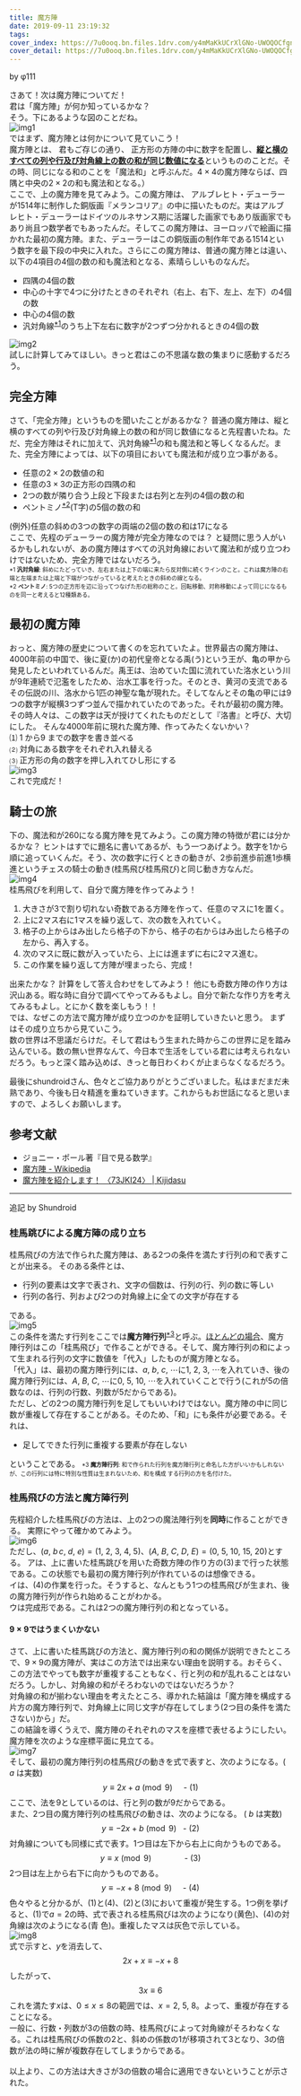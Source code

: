 ```yaml
---
title: 魔方陣
date: 2019-09-11 23:19:32
tags:
cover_index: https://7u0ooq.bn.files.1drv.com/y4mMaKkUCrXlGNo-UWOQOCfgnIxAZhG0G6oOeuR22-KI8ppvhzG5WzfNULEDNjsP2BMy_kQBfpQYhlHUMGMKbYQhKelIHoEBW2AOjfYcoAhcUyDRjXRjcS4gRH6YzGRY2_Y9A5VLHmSCJ6PUiiLq2PprwtC9CrYtRYPWJ6kO2GBX1y1UMTR_3FSg49bbVgP60XQ5yOFNfvgGtUlq7x6UpXqHw?width=660&height=254&cropmode=none
cover_detail: https://7u0ooq.bn.files.1drv.com/y4mMaKkUCrXlGNo-UWOQOCfgnIxAZhG0G6oOeuR22-KI8ppvhzG5WzfNULEDNjsP2BMy_kQBfpQYhlHUMGMKbYQhKelIHoEBW2AOjfYcoAhcUyDRjXRjcS4gRH6YzGRY2_Y9A5VLHmSCJ6PUiiLq2PprwtC9CrYtRYPWJ6kO2GBX1y1UMTR_3FSg49bbVgP60XQ5yOFNfvgGtUlq7x6UpXqHw?width=1300&height=500&cropmode=none
---
```


by φ111

さあて！次は魔方陣についてだ！  
君は「魔方陣」が何か知っているかな？  
そう。下にあるような図のことだね。  
![img1](https://pp0foq.bn.files.1drv.com/y4mLYjBBl9py3FQO0cajszGZLO0jCMBvyDEGeEhdYsw3v5A4zhkwoUICkxz6jnnp1FY49P-GOvKQCta2Gj4ppkEUVdxFswtlfphpo75paz98aIW0RtsbNdO3mDw1VASdOTdCCl8H158AZ8mFe-B8Yrk_cQGbQCWeY4cdtJt4arRx3uQsmrZ_gFqI5hQyVWZq2aJT8goX4TnvJfwBgrWa-IOJA?width=256&height=243&cropmode=none)  
ではまず、魔方陣とは何かについて見ていこう！  
魔方陣とは、 君もご存じの通り、 正方形の方陣の中に数字を配置し、<u>**縦と横のすべての列や行及び対角線上の数の和が同じ数値になる**</u>というもののことだ。その時、同じになる和のことを「魔法和」と呼ぶんだ。$4\times4$の魔方陣ならば、四隅と中央の$2\times2$の和も魔法和となる。）  
ここで、上の魔方陣を見てみよう。この魔方陣は、 アルブレヒト・デューラーが1514年に制作した銅版画『メランコリア』の中に描いたものだ。実はアルブレヒト・デューラーはドイツのルネサンス期に活躍した画家でもあり版画家でもあり尚且つ数学者でもあったんだ。そしてこの魔方陣は、ヨーロッパで絵画に描かれた最初の魔方陣。また、デューラーはこの銅版画の制作年である1514という数字を最下段の中央に入れた。さらにこの魔方陣は、普通の魔方陣とは違い、以下の4項目の4個の数の和も魔法和となる、素晴らしいものなんだ。 
* 四隅の4個の数
* 中心の十字で4つに分けたときのそれぞれ（右上、右下、左上、左下）の4個の数
* 中心の4個の数
* 汎対角線<sup><a href="#1">\*1</a></sup>のうち上下左右に数字が2つずつ分かれるときの4個の数  

![img2](https://pp0moq.bn.files.1drv.com/y4m1O_XuIvKHRqEm9M58NL5MSbE2mt08LPRJZXD0WpX2p7G3U5jRc-imAZY8xk3sqlrcauHCrQe3ZG6ecW_f2TVqR-kcyD8BYxRnCwBptUlt9EpYmaeAd73S_dVUHR3m2NDqdZCVtAm978RzlZSDRhXVx7WYpbCw5JaEtZWc93mN6f8rLarybOTlsAElKJRPdx3SgqY_6HPihJ8GrbCKHNr9g?width=660&height=132&cropmode=none)  
試しに計算してみてほしい。きっと君はこの不思議な数の集まりに感動するだろう。

## 完全方陣
さて、「完全方陣」というものを聞いたことがあるかな？ 普通の魔方陣は、縦と横のすべての列や行及び対角線上の数の和が同じ数値になると先程書いたね。ただ、完全方陣はそれに加えて、汎対角線<sup><a href="#1">\*1</a></sup>の和も魔法和と等しくなるんだ。また、完全方陣によっては、以下の項目においても魔法和が成り立つ事がある。
* 任意の$2\times2$の数値の和
* 任意の$3\times3$の正方形の四隅の和
* 2つの数が隣り合う上段と下段または右列と左列の4個の数の和
* ペントミノ<sup><a href="#2">\*2</a></sup>(T字)の5個の数の和  

(例外)任意の斜めの3つの数字の両端の2個の数の和は17になる  
ここで、先程のデューラーの魔方陣が完全方陣なのでは？ と疑問に思う人がいるかもしれないが、あの魔方陣はすべての汎対角線において魔法和が成り立つわけではないため、完全方陣ではないだろう。  
<span id="1" style="font-size:x-small">\*1 **汎対角線**: 斜めにたどっていき、左右または上下の端に来たら反対側に続くラインのこと。これは魔方陣の右端と左端または上端と下端がつながっていると考えたときの斜めの線となる。  
<span id="2" style="font-size:x-small">\*2 **ペントミノ**: 5つの正方形を辺に沿ってつなげた形の総称のこと。回転移動、対称移動によって同じになるものを同一と考えると12種類ある。

## 最初の魔方陣
おっと、魔方陣の歴史について書くのを忘れていたよ。世界最古の魔方陣は、4000年前の中国で、後に夏(か)の初代皇帝となる禹(う)という王が、亀の甲から発見したといわれているんだ。禹王は、治めていた国に流れていた洛水という川が9年連続で氾濫をしたため、治水工事を行った。そのとき、黄河の支流であるその伝説の川、洛水から1匹の神聖な亀が現れた。そしてなんとその亀の甲には9つの数字が縦横3つずつ並んで描かれていたのであった。それが最初の魔方陣。その時人々は、この数字は天が授けてくれたものだとして『洛書』と呼び、大切にした。
そんな4000年前に現れた魔方陣、作ってみたくないかい？  
⑴ 1 から9 までの数字を書き並べる  
⑵ 対角にある数字をそれぞれ入れ替える  
⑶ 正方形の角の数字を押し入れてひし形にする  
![img3](https://pp0goq.bn.files.1drv.com/y4maj2hGwFXk68Xsup3T2KgGh9hBwG2qvzANKjGXvi3hcR7yTBEXhD_j76MludMrKB9LiyKwsNzjS9BvjqS-Ixh8kBvRe-dwHEsXFffeaM3DxFCQa8MbE0aR0A6SHmGq3zbZvaS9pZCXURlpdSsDoUiAeREFZfmvWBep4AsueNNpypbRYYBM5LVpZpTcHMIL7Sl4KLf8aOs3Eau-8Dw_CEChg?width=660&height=182&cropmode=none)  
これで完成だ！

## 騎士の旅
下の、魔法和が260になる魔方陣を見てみよう。この魔方陣の特徴が君には分かるかな？ ヒントはすでに題名に書いてあるが、もう一つあげよう。数字を1から順に追っていくんだ。そう、次の数字に行くときの動きが、2歩前進歩前進1歩横進というチェスの騎士の動き(桂馬飛び桂馬飛び)と同じ動き方なんだ。  
![img4](https://po0noq.bn.files.1drv.com/y4mqh20oOsQjcehqj6q9ezLBtPUNFu3fYhak7-lgSUfKMA49-8YHrbi3OkqiLKEYiQCpV3xCdZYG11ALxGyZ-0DaETruCa9HjCRrzcWbVkKBNxGtkZ3wufhygciRpIeJzTThz9yTG3FVQjplF4BPq4Q2xbU4DLpRRDwnUy6dPyMVU9WYOs7Ck56AVAZmjszdthu413Hx-gprdUeJdHqakJOrQ?width=660&height=571&cropmode=none)  
桂馬飛びを利用して、自分で魔方陣を作ってみよう！
1.  大きさが3で割り切れない奇数である方陣を作って、任意のマスに1を置く。
3.  上に2マス右に1マスを繰り返して、次の数を入れていく。
6.  格子の上からはみ出したら格子の下から、格子の右からはみ出したら格子の左から、再入する。
10.  次のマスに既に数が入っていたら、上には進まずに右に2マス進む。
15.  この作業を繰り返して方陣が埋まったら、完成！

出来たかな？ 計算をして答え合わせをしてみよう！ 他にも奇数方陣の作り方は沢山ある。暇な時に自分で調べてやってみるもよし。自分で新たな作り方を考えてみるもよし。とにかく数を楽しもう！！  
では、なぜこの方法で魔方陣が成り立つのかを証明していきたいと思う。 まずはその成り立ちから見ていこう。  
数の世界は不思議だらけだ。そして君はもう生まれた時からこの世界に足を踏み込んでいる。数の無い世界なんて、今日本で生活をしている君には考えられないだろう。もっと深く踏み込めば、きっと毎日わくわくが止まらなくなるだろう。

最後にshundroidさん、色々とご協力ありがとうございました。私はまだまだ未熟であり、今後も日々精進を重ねていきます。これからもお世話になると思いますので、よろしくお願いします。

## 参考文献
* ジョニー・ポール著『目で見る数学』
* [魔方陣 - Wikipedia](https://ja.wikipedia.org/wiki/%E9%AD%94%E6%96%B9%E9%99%A3)
* [魔方陣を紹介します！ 〈73JKI24〉 | Kijidasu](https://kijidasu.com/?p=14545)

------

追記 by Shundroid

### 桂馬跳びによる魔方陣の成り立ち
桂馬飛びの方法で作られた魔方陣は、ある2つの条件を満たす行列の和で表すことが出来る。
そのある条件とは、
* 行列の要素は文字で表され、文字の個数は、行列の行、列の数に等しい
* 行列の各行、列および2つの対角線上に全ての文字が存在する  

である。  
![img5](https://po0poq.bn.files.1drv.com/y4mRxTzUt9pkIL1ukkND4OWYFfFvAt_n9B7yGhU6dqjo60eZT7IceR1ZL6hwAuk_MJP9zzl-c8250Y9cRUyjrFfCp7i7m58oso2-9VuKOL4UWveK4XOZ6qaOrv8r2caSZMJzJU6BiMYJKWHXu2zR4bw0KHXWCSotDVcM0GTzdJKqVt1GnpLEPFc9i2FobWYWCNLWEzW48Rxs3nyCBMlvAYZWQ?width=660&height=194&cropmode=none)  
この条件を満たす行列をここでは<strong>魔方陣行列</strong><sup><a href="#2">\*3</a></sup>と呼ぶ。<u>ほとんどの場合</u>、魔方陣行列はこの「桂馬飛び」で作ることができる。そして、魔方陣行列の和によって生まれる行列の文字に数値を「代入」したものが魔方陣となる。  
「代入」は、最初の魔方陣行列には、$a,\ b,\ c,\ \cdots$に$1,\ 2,\ 3,\ \cdots$を入れていき、後の魔方陣行列には、$A,\ B,\ C,\ \cdots$に$0,\ 5,\ 10,\ \cdots$を入れていくことで行う(これが5の倍数なのは、行列の行数、列数が5だからである)。  
ただし、どの2つの魔方陣行列を足してもいいわけではない。魔方陣の中に同じ数が重複して存在することがある。そのため、「和」にも条件が必要である。それは、
* 足してできた行列に重複する要素が存在しない  

ということである。
<span id="3" style="font-size:x-small">\*3 **魔方陣行列**: 和で作られた行列を魔方陣行列と命名した方がいいかもしれないが、この行列には特に特別な性質は生まれないため、和を構成 する行列の方を名付けた。

### 桂馬飛びの方法と魔方陣行列
先程紹介した桂馬飛びの方法は、上の2つの魔法陣行列を<strong>同時</strong>に作ることができる。 実際にやって確かめてみよう。  
![img6](https://po0qoq.bn.files.1drv.com/y4mpeFQeVAbXzhmkB-4yriu2xKOtSZ2t3lPutIObWXbRNjOzdz4TbHcGvXrwjzo4brKBk26-SfAWeO95W2s3zYjOGoIian-VoIJJCdAQCid7kNAJx50dzP1DJi8nGikACuP-co8dhP_v7ySYFEuUaQ-LglXvVnVvhRbwxaWYtXcVZxocDonoPRpndi20Hw9pHwmLRAmCKqDJC85i_4-yEpPJw?width=660&height=345&cropmode=none)  
ただし、$(a,\ b\, c,\ d,\ e)=(1,\ 2,\ 3,\ 4,\ 5)$、$(A,\ B,\ C,\ D,\ E)=(0,\ 5,\ 10,\ 15,\ 20)$とする。
アは、上に書いた桂馬跳びを用いた奇数方陣の作り方の(3)まで行った状態である。この状態でも最初の魔方陣行列が作れているのは想像できる。  
イは、(4)の作業を行った。そうすると、なんともう1つの桂馬飛びが生まれ、後の魔方陣行列が作られ始めることがわかる。  
ウは完成形である。これは2つの魔方陣行列の和となっている。

#### $9\times9$ではうまくいかない
さて、上に書いた桂馬跳びの方法と、魔方陣行列の和の関係が説明できたところで、$9\times9$の魔方陣が、実はこの方法では出来ない理由を説明する。おそらく、この方法でやっても数字が重複することもなく、行と列の和が乱れることはないだろう。しかし、対角線の和がそろわないのではないだろうか？  
対角線の和が揃わない理由を考えたところ、導かれた結論は「魔方陣を構成する片方の魔方陣行列で、対角線上に同じ文字が存在してしまう(2つ目の条件を満たさない)から」だ。  
この結論を導くうえで、魔方陣のそれぞれのマスを座標で表せるようにしたい。魔方陣を次のような座標平面に見立てる。  
![img7](https://po0joq.bn.files.1drv.com/y4mmgCno2Mx7fz9BQ18kQBQpD6xIV33oIXhjXIR8C2ZzFlDJsYgIFXtObC9l-26OqOneYYck29I_TF2Gav7_q7RnWP1RP8g0m-ETKa3xAe_ZKxBm0I7zIhjePalPaHqBhhDcrEf_E98alSs2lVTVZ7sg0zMJwoE8xAWZXYdRih6uUEgy75C4XtBYkU5N34dgkVzurxA8s-SrHNa5s51eF6jjg?width=400&height=296&cropmode=none)  
そして、最初の魔方陣行列の桂馬飛びの動きを式で表すと、次のようになる。( $a$ は実数)
$$y\equiv2x+a\pmod{9}\ \ \ \ \text{ - (1)}$$
ここで、法を9としているのは、行と列の数が9だからである。  
また、2つ目の魔方陣行列の桂馬飛びの動きは、次のようになる。 ( $b$ は実数)
$$y\equiv-2x+b\pmod{9}\ \ \text{ - (2)}$$
対角線についても同様に式で表す。1つ目は左下から右上に向かうものである。
$$y\equiv x\pmod{9}\ \ \ \ \ \ \ \ \ \ \ \ \ \ \text{ - (3)}$$
2つ目は左上から右下に向かうものである。
$$y\equiv-x+8\pmod{9}\ \ \ \ \text{ - (4)}$$
色々やると分かるが、(1)と(4)、(2)と(3)において重複が発生する。1つ例を挙げると、(1)で$a=2$の時、式で表される桂馬飛びは次のようになり(黄色)、(4)の対角線は次のようになる(青
色)。重複したマスは灰色で示している。  
![img8](https://po0koq.bn.files.1drv.com/y4m0vsQJWn3iWXE9K2n5cYNRWFAQX6onsgk9AHFoSQ-VU7Kkh3dSdgmpL-eoMlNxA8G0YCfmV0lY8sq5W_mzcQ5lRLObeKu_5hYDQSBg9TCsSek6bBcbkywHDHiXP231MxsianuLhLaWdol1308iFO9sR2rn4cz1sEI3uVd_rLXIEeq_soJg6t15QkkxHoRjZNMcWjKZ3cTTP1bXoCcGDkG4A?width=400&height=347&cropmode=none)  
式で示すと、$y$を消去して、
$$2x+x\equiv -x+8$$
したがって、
$$3x\equiv 6$$
これを満たす$x$は、$0\leq x\leq8$の範囲では、$x=2,\ 5,\ 8$。よって、重複が存在することになる。  
一般に、行数・列数が3の倍数の時、桂馬飛びによって対角線がそろわなくなる。これは桂馬飛びの係数の2と、斜めの係数の1が移項されて3となり、3の倍数が法の時に解が複数存在してしまうからである。<br/><br/>
以上より、この方法は大きさが3の倍数の場合に適用できないということが示された。
